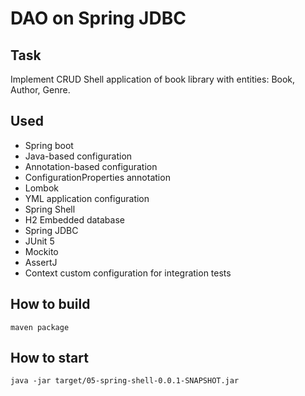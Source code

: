 # DAO on Spring JDBC 

## Task
Implement CRUD Shell application of book library with entities: Book, Author, Genre.

## Used
- Spring boot
- Java-based configuration
- Annotation-based configuration
- ConfigurationProperties annotation
- Lombok
- YML application configuration
- Spring Shell
- H2 Embedded database
- Spring JDBC
- JUnit 5
- Mockito
- AssertJ
- Context custom configuration for integration tests

## How to build
`maven package`

## How to start
`java -jar target/05-spring-shell-0.0.1-SNAPSHOT.jar`
